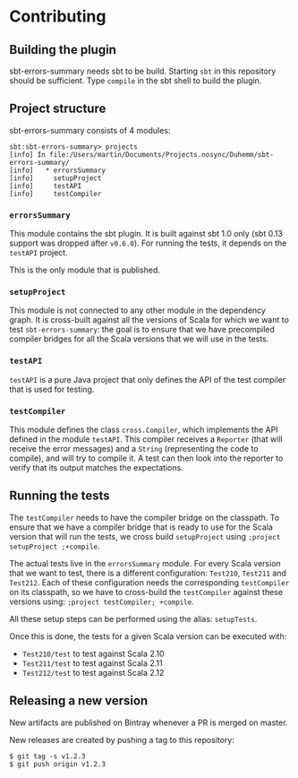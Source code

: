 # Contributing

## Building the plugin

sbt-errors-summary needs sbt to be build. Starting `sbt` in this repository should be sufficient.
Type `compile` in the sbt shell to build the plugin.

## Project structure

sbt-errors-summary consists of 4 modules:

```
sbt:sbt-errors-summary> projects
[info] In file:/Users/martin/Documents/Projects.nosync/Duhemm/sbt-errors-summary/
[info]   * errorsSummary
[info]     setupProject
[info]     testAPI
[info]     testCompiler
```

### `errorsSummary`

This module contains the sbt plugin. It is built against sbt 1.0 only (sbt 0.13 support was
dropped after `v0.6.0`). For running the tests, it depends on the `testAPI` project.

This is the only module that is published.

### `setupProject`

This module is not connected to any other module in the dependency graph. It is cross-built
against all the versions of Scala for which we want to test `sbt-errors-summary`: the goal is
to ensure that we have precompiled compiler bridges for all the Scala versions that we will
use in the tests.

### `testAPI`

`testAPI` is a pure Java project that only defines the API of the test compiler that is used
for testing.

### `testCompiler`

This module defines the class `cross.Compiler`, which implements the API defined in the module
`testAPI`. This compiler receives a `Reporter` (that will receive the error messages) and a
`String` (representing the code to compile), and will try to compile it. A test can then look
into the reporter to verify that its output matches the expectations.

## Running the tests

The `testCompiler` needs to have the compiler bridge on the classpath. To ensure that we
have a compiler bridge that is ready to use for the Scala version that will run the tests, we
cross build `setupProject` using `;project setupProject ;+compile`.

The actual tests live in the `errorsSummary` module. For every Scala version that we want to
test, there is a different configuration: `Test210`, `Test211` and `Test212`. Each of these
configuration needs the corresponding `testCompiler` on its classpath, so we have to
cross-build the `testCompiler` against these versions using: `;project testCompiler;
+compile`.

All these setup steps can be performed using the alias: `setupTests`.

Once this is done, the tests for a given Scala version can be executed with:

 - `Test210/test` to test against Scala 2.10
 - `Test211/test` to test against Scala 2.11
 - `Test212/test` to test against Scala 2.12

## Releasing a new version

New artifacts are published on Bintray whenever a PR is merged on master.

New releases are
created by pushing a tag to this repository:

```
$ git tag -s v1.2.3
$ git push origin v1.2.3
```
